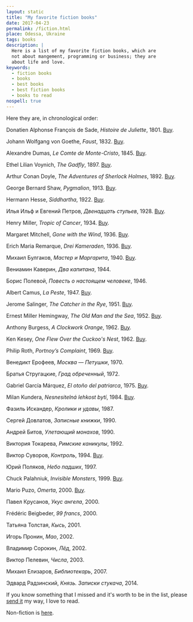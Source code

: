 ```yaml
---
layout: static
title: "My favorite fiction books"
date: 2017-04-23
permalink: /fiction.html
place: Odessa, Ukraine
tags: books
description: |
  Here is a list of my favorite fiction books, which are
  not about mangement, programming or business; they are
  about life and love.
keywords:
  - fiction books
  - books
  - best books
  - best fiction books
  - books to read
nospell: true
---
```


Here they are, in chronological order:

Donatien Alphonse François de Sade, _Histoire de Juliette_, 1801. [Buy](http://amzn.to/2ylYb6Z).

Johann Wolfgang von Goethe, _Faust_, 1832. [Buy](http://amzn.to/2xj7uGb).

Alexandre Dumas, _Le Comte de Monte-Cristo_, 1845. [Buy](http://amzn.to/2fxyBUQ).

Ethel Lilian Voynich, _The Gadfly_, 1897. [Buy](http://amzn.to/2helUy2).

Arthur Conan Doyle, _The Adventures of Sherlock Holmes_, 1892. [Buy](http://amzn.to/2fgqWx1).

George Bernard Shaw, _Pygmalion_, 1913. [Buy](http://amzn.to/2ynssCz).

Hermann Hesse, _Siddhartha_, 1922. [Buy](http://amzn.to/2xNB3kK).

Илья Ильф и Евгений Петров, _Двенадцать стульев_, 1928. [Buy](http://amzn.to/2fgLiqh).

Henry Miller, _Tropic of Cancer_, 1934. [Buy](http://amzn.to/2xj7ea6).

Margaret Mitchell, _Gone with the Wind_, 1936. [Buy](http://amzn.to/2xjclr1).

Erich Maria Remarque, _Drei Kameraden_, 1936. [Buy](http://amzn.to/2xiXvAO).

Михаил Булгаков, _Мастер и Маргарита_, 1940. [Buy](http://amzn.to/2fxEQbb).

Вениамин Каверин, _Два капитана_, 1944.

Борис Полевой, _Повесть о настоящем человеке_, 1946.

Albert Camus, _La Peste_, 1947. [Buy](http://amzn.to/2xiqJzB).

Jerome Salinger, _The Catcher in the Rye_, 1951. [Buy](http://amzn.to/2xjhPlH).

Ernest Miller Hemingway, _The Old Man and the Sea_, 1952. [Buy](http://amzn.to/2xjcJ95).

Anthony Burgess, _A Clockwork Orange_, 1962. [Buy](http://amzn.to/2xOPVPG).

Ken Kesey, _One Flew Over the Cuckoo's Nest_, 1962. [Buy](http://amzn.to/2xOPy7K).

Philip Roth, _Portnoy’s Complaint_, 1969. [Buy](http://amzn.to/2xfsOeg).

Венедикт Ерофеев, _Москва — Петушки_, 1970.

Братья Стругацкие, _Град обреченный_, 1972.

Gabriel García Márquez, _El otoño del patriarca_, 1975. [Buy](http://amzn.to/2yn1Tgr).

Milan Kundera, _Nesnesitelná lehkost bytí_, 1984. [Buy](http://amzn.to/2xjf9EG).

Фазиль Искандер, _Кролики и удавы_, 1987.

Сергей Довлатов, _Записные книжки_, 1990.

Андрей Битов, _Улетающий монахов_, 1990.

Виктория Токарева, _Римские каникулы_, 1992.

Виктор Суворов, _Контроль_, 1994. [Buy](http://amzn.to/2fx6PYy).

Юрий Поляков, _Небо падших_, 1997.

Chuck Palahniuk, _Invisible Monsters_, 1999. [Buy](http://amzn.to/2xdWSXA).

Mario Puzo, _Omerta_, 2000. [Buy](http://amzn.to/2xiShoM).

Павел Крусанов, _Укус ангела_, 2000.

Frédéric Beigbeder, _99 francs_, 2000.

Татьяна Толстая, _Кысь_, 2001.

Игорь Пронин, _Мао_, 2002.

Владимир Сорокин, _Лёд_, 2002.

Виктор Пелевин, _Числа_, 2003.

Михаил Елизаров, _Библиотекарь_, 2007.

Эдвард Радзинский, _Князь. Записки стукача_, 2014.

If you know something that I missed and it's worth to be in the list,
please [send it](mailto:fiction@yegor256.com) my way, I love to read.

Non-fiction is [here](/non-fiction.html).
